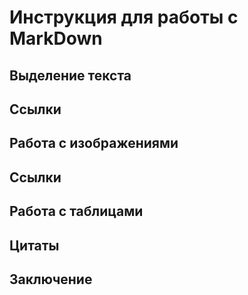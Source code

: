 # Инструкция для работы с MarkDown

## Выделение текста

## Ссылки

## Работа с изображениями

## Ссылки

## Работа с таблицами 

## Цитаты 

## Заключение
